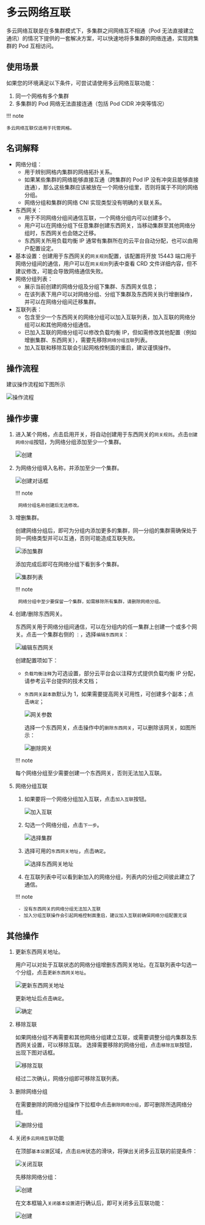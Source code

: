 # 多云网络互联

多云网络互联是在多集群模式下，多集群之间网络互不相通（Pod 无法直接建立通讯）的情况下提供的一套解决方案，可以快速地将多集群的网络连通，实现跨集群的 Pod 互相访问。

## 使用场景

如果您的环境满足以下条件，可尝试请使用多云网络互联功能：

1. 同一个网格有多个集群
2. 多集群的 Pod 网络无法直接连通（包括 Pod CIDR 冲突等情况）

!!! note

    多云网络互联仅适用于托管网格。

## 名词解释

- 网络分组：
    - 用于辨别网格内集群的网络拓扑关系。
    - 如果某些集群的网络能够直接互通（跨集群的 Pod IP 没有冲突且能够直接连通），那么这些集群应该被放在一个网络分组里，否则将属于不同的网络分组。
    - 网络分组和集群的网络 CNI 实现类型没有明确的关联关系。
- 东西网关：
    - 用于不同网络分组间通信互联，一个网络分组内可以创建多个。
    - 用户可以在网络分组下任意集群创建东西网关，当移动集群至其他网络分组时，东西网关也会随之迁移。
    - 东西网关所用负载均衡 IP 通常有集群所在的云平台自动分配，也可以由用户配置设定。
- 基本设置：创建用于东西网关的`网关规则`配置，该配置将开放 15443 端口用于网络分组间的通信，用户可以在`网关规则`列表中查看 CRD 文件详细内容，但不建议修改，可能会导致网络通信失败。
- 网络分组列表：
    - 展示当前创建的网络分组及分组下集群、东西网关信息；
    - 在该列表下用户可以对网络分组、分组下集群及东西网关执行增删操作，并可以在网络分组间迁移集群。
- 互联列表：
    - 包含至少一个东西网关的网络分组可以加入互联列表，加入互联的网络分组可以和其他网络分组通信。
    - 已加入互联的网络分组可以修改负载均衡 IP，但如需修改其他配置（例如增删集群、东西网关），需要先移除`网络分组互联`列表。
    - 加入互联和移除互联会引起网格控制面的重启，建议谨慎操作。

## 操作流程

建议操作流程如下图所示

![操作流程](../../images/ci-process.png)

## 操作步骤

1. 进入某个网格，点击启用开关，将自动创建用于东西网关的`网关规则`。点击`创建网络分组`按钮，为网络分组添加至少一个集群。

    ![创建](../../images/ci-CreateGroupButton.jpg)

1. 为网络分组填入名称，并添加至少一个集群。

    ![创建对话框](../../images/ci-CreateGroupDialog.png)

    !!! note

        网络分组名称创建后无法修改。

1. 增删集群。

    创建网络分组后，即可为分组内添加更多的集群，同一分组的集群需确保处于同一网络类型并可以互通，否则可能造成互联失败。

    ![添加集群](../../images/ci-AddCluster.png)

    添加完成后即可在网络分组下看到多个集群。

    ![集群列表](../../images/ci-ClusterList.jpg)

    !!! note

        网络分组中至少要保留一个集群，如需移除所有集群，请删除网络分组。

1. 创建/删除东西网关。

    东西网关用于网络分组间通信，可以在分组内的任一集群上创建一个或多个网关。点击一个集群右侧的 `⋮`，选择`编辑东西网关`：

    ![编辑东西网关](../../images/ci-destirule01.png)

    创建配置项如下：

    - `负载均衡注释`为可选设置，部分云平台会以注释方式提供负载均衡 IP 分配，请参考云平台提供的技术文档；
    - `东西网关副本数`默认为 1，如果需要提高网关可用性，可创建多个副本；点击`确定`；

        ![网关参数](../../images/ci-destirule02.png)

        选择一个东西网关，点击操作中的`删除东西网关`，可以删除该网关，如图所示：

        ![删除网关](../../images/ci-destirule03.png)

    !!! note

    每个网络分组至少需要创建一个东西网关，否则无法加入互联。

1. 网络分组互联

    1. 如果要将一个网络分组加入互联，点击`加入互联`按钮。

        ![加入互联](../../images/ci-join.png)

    1. 勾选一个网络分组，点击`下一步`。

        ![选择集群](../../images/ci-join01.png)

    1. 选择可用的`东西网关地址`，点击`确定`。

        ![选择东西网关地址](../../images/ci-join02.png)

    1. 在互联列表中可以看到新加入的网络分组，列表内的分组之间彼此建立了通信。

    !!! note

        - 没有东西网关的网络分组无法加入互联
        - 加入分组互联操作会引起网格控制面重启，建议加入互联前确保网络分组配置无误

## 其他操作

1. 更新东西网关地址。

    用户可以对处于互联状态的网络分组增删东西网关地址。在互联列表中勾选一个分组，点击`更新东西网关地址`。

    ![更新东西网关地址](../../images/ci-update.png)

    更新地址后点击`确定`。

    ![确定](../../images/ci-update01.png)

1. 移除互联

    如果网络分组不再需要和其他网络分组建立互联，或需要调整分组内集群及东西网关设置，可以移除互联。
    选择需要移除的网络分组，点击`移除互联`按钮，出现下图对话框。

    ![移除互联](../../images/ci-removeclusterfromC.png)

    经过二次确认，网络分组即可移除互联列表。

1. 删除网络分组

    在需要删除的网络分组操作下拉框中点击`删除网络分组`，即可删除所选网络分组。

    ![删除分组](../../images/ci-deletegroup.png)

1. 关闭`多云网络互联`功能

    在顶部`基本设置`区域，点击`启用`状态的滑块，将弹出关闭多云互联的前提条件：

    ![关闭互联](../../images/ci-closeinterconn.png)

    先移除网络分组：

    ![创建](../../images/ci-closedoublecheck.png)

    在文本框输入`关闭基本设置`进行确认后，即可关闭多云互联功能：

    ![创建](../../images/ci-closed.png)
